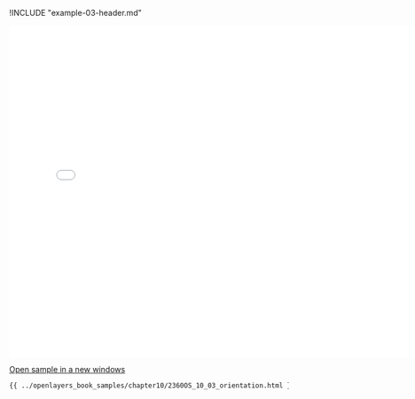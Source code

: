 
!INCLUDE "example-03-header.md"

<iframe src="../openlayers_book_samples/chapter10/2360OS_10_03_orientation.html" width="770" height="600" frameBorder="0" seamless="seamless">
</iframe>

<a href="../openlayers_book_samples/chapter10/2360OS_10_03_orientation.html" target="_blank">Open sample in a new windows</a>

```html
{{ ../openlayers_book_samples/chapter10/2360OS_10_03_orientation.html }}
```
